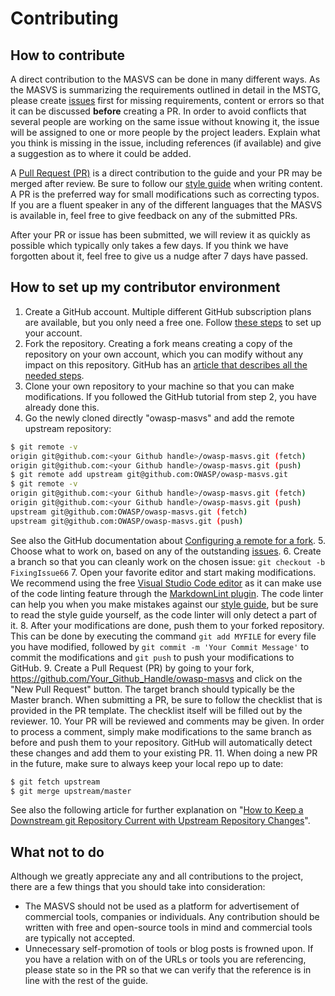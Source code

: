 # Contributing

## How to contribute

A direct contribution to the MASVS can be done in many different ways. As the MASVS is summarizing the requirements outlined in detail in the MSTG, please create [issues](https://github.com/OWASP/owasp-masvs/issues "MASVS Issues") first for missing requirements, content or errors so that it can be discussed **before** creating a PR. In order to avoid conflicts that several people are working on the same issue without knowing it, the issue will be assigned to one or more people by the project leaders.
Explain what you think is missing in the issue, including references (if available) and give a suggestion as to where it could be added.

A [Pull Request (PR)](https://github.com/OWASP/owasp-masvs/pulls "Create a pull request") is a direct contribution to the guide and your PR may be merged after review. Be sure to follow our [style guide](https://github.com/OWASP/owasp-mstg/blob/master/style_guide.md "MSTG Style Guide") when writing content. A PR is the preferred way for small modifications such as correcting typos. If you are a fluent speaker in any of the different languages that the MASVS is available in, feel free to give feedback on any of the submitted PRs.

After your PR or issue has been submitted, we will review it as quickly as possible which typically only takes a few days. If you think we have forgotten about it, feel free to give us a nudge after 7 days have passed.

## How to set up my contributor environment

1. Create a GitHub account. Multiple different GitHub subscription plans are available, but you only need a free one. Follow [these steps](https://help.github.com/en/articles/signing-up-for-a-new-github-account "Signing up for a new GitHub account") to set up your account.
2. Fork the repository. Creating a fork means creating a copy of the repository on your own account, which you can modify without any impact on this repository. GitHub has an [article that describes all the needed steps](https://help.github.com/en/articles/fork-a-repo "Fork a repo").
3. Clone your own repository to your machine so that you can make modifications. If you followed the GitHub tutorial from step 2, you have already done this.
4. Go the newly cloned directly "owasp-masvs" and add the remote upstream repository:

```bash
$ git remote -v
origin git@github.com:<your Github handle>/owasp-masvs.git (fetch)
origin git@github.com:<your Github handle>/owasp-masvs.git (push)
$ git remote add upstream git@github.com:OWASP/owasp-masvs.git
$ git remote -v
origin git@github.com:<your Github handle>/owasp-masvs.git (fetch)
origin git@github.com:<your Github handle>/owasp-masvs.git (push)
upstream git@github.com:OWASP/owasp-masvs.git (fetch)
upstream git@github.com:OWASP/owasp-masvs.git (push)
```

See also the GitHub documentation about [Configuring a remote for a fork](https://help.github.com/en/articles/configuring-a-remote-for-a-fork "Configuring a remote for a fork").
5. Choose what to work on, based on any of the outstanding [issues](https://github.com/OWASP/owasp-masvs/issues "MASVS Issues").
6. Create a branch so that you can cleanly work on the chosen issue: `git checkout -b FixingIssue66`
7. Open your favorite editor and start making modifications. We recommend using the free [Visual Studio Code editor](https://code.visualstudio.com "Visual Studio Code") as it can make use of the code linting feature through the [MarkdownLint plugin](https://github.com/DavidAnson/vscode-markdownlint#install "MarkdownLint plugin"). The code linter can help you when you make mistakes against our [style guide](https://github.com/OWASP/owasp-mstg/blob/master/style_guide.md "MSTG Style Guide"), but be sure to read the style guide yourself, as the code linter will only detect a part of it.
8. After your modifications are done, push them to your forked repository. This can be done by executing the command `git add MYFILE` for every file you have modified, followed by `git commit -m 'Your Commit Message'` to commit the modifications and `git push` to push your modifications to GitHub.
9. Create a Pull Request (PR) by going to your fork, <https://github.com/Your_Github_Handle/owasp-masvs> and click on the "New Pull Request" button. The target branch should typically be the Master branch. When submitting a PR, be sure to follow the checklist that is provided in the PR template. The checklist itself will be filled out by the reviewer.
10. Your PR will be reviewed and comments may be given. In order to process a comment, simply make modifications to the same branch as before and push them to your repository. GitHub will automatically detect these changes and add them to your existing PR.
11. When doing a new PR in the future, make sure to always keep your local repo up to date:

```bash
$ git fetch upstream
$ git merge upstream/master
```

See also the following article for further explanation on "[How to Keep a Downstream git Repository Current with Upstream Repository Changes](https://medium.com/sweetmeat/how-to-keep-a-downstream-git-repository-current-with-upstream-repository-changes-10b76fad6d97 "How to Keep a Downstream git Repository Current with Upstream Repository Changes")".

## What not to do

Although we greatly appreciate any and all contributions to the project, there are a few things that you should take into consideration:

- The MASVS should not be used as a platform for advertisement of commercial tools, companies or individuals. Any contribution should be written with free and open-source tools in mind and commercial tools are typically not accepted.
- Unnecessary self-promotion of tools or blog posts is frowned upon. If you have a relation with on of the URLs or tools you are referencing, please state so in the PR so that we can verify that the reference is in line with the rest of the guide.
